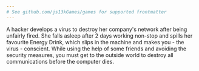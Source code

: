 ```yaml
---
# See github.com/js13kGames/games for supported frontmatter
---
```

A hacker develops a virus to destroy her company's network after being unfairly fired. She falls asleep after 2 days working non-stop and spills her favourite Energy Drink, which slips in the machine and makes you - the virus - conscient. While using the help of some friends and avoiding the security measures, you must get to the outside world to destroy all communications before the computer dies.